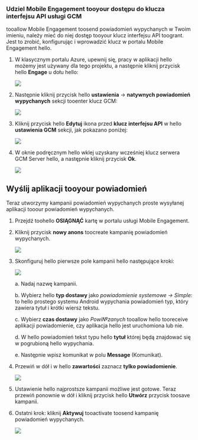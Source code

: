 ### <a name="grant-mobile-engagement-access-tooyour-gcm-api-key"></a>Udziel Mobile Engagement tooyour dostępu do klucza interfejsu API usługi GCM
tooallow Mobile Engagement toosend powiadomień wypychanych w Twoim imieniu, należy mieć do niej dostęp tooyour klucz interfejsu API toogrant. Jest to zrobić, konfigurując i wprowadzić klucz w portalu Mobile Engagement hello.

1. W klasycznym portalu Azure, upewnij się, pracy w aplikacji hello możemy jest używany dla tego projektu, a następnie kliknij przycisk hello **Engage** u dołu hello:
   
    ![](./media/mobile-engagement-android-send-push/engage-button.png)
2. Następnie kliknij przycisk hello **ustawienia** -> **natywnych powiadomień wypychanych** sekcji tooenter klucz GCM:
   
    ![](./media/mobile-engagement-android-send-push/engagement-portal.png)
3. Kliknij przycisk hello **Edytuj** ikona przed **klucz interfejsu API** w hello **ustawienia GCM** sekcji, jak pokazano poniżej:
   
    ![](./media/mobile-engagement-android-send-push/native-push-settings.png)
4. W oknie podręcznym hello wklej uzyskany wcześniej klucz serwera GCM Server hello, a następnie kliknij przycisk **Ok**.
   
    ![](./media/mobile-engagement-android-send-push/api-key.png)

## <a id="send"></a>Wyślij aplikacji tooyour powiadomień
Teraz utworzymy kampanii powiadomień wypychanych proste wysyłanej aplikacji tooour powiadomień wypychanych.

1. Przejdź toohello **OSIĄGNĄĆ** kartę w portalu usługi Mobile Engagement.
2. Kliknij przycisk **nowy anons** toocreate kampanię powiadomień wypychanych.
   
    ![](./media/mobile-engagement-android-send-push/new-announcement.png)
3. Skonfiguruj hello pierwsze pole kampanii hello następujące kroki:
   
    ![](./media/mobile-engagement-android-send-push/campaign-first-params.png)
   
    a. Nadaj nazwę kampanii.
   
    b. Wybierz hello **typ dostawy** jako *powiadomienie systemowe -> Simple*: to hello prostego systemu Android wypychania powiadomień typ, który zawiera tytuł i krótki wiersz tekstu.
   
    c. Wybierz **czas dostawy** jako *Powi№zanych* tooallow hello tooreceive aplikacji powiadomienie, czy aplikacja hello jest uruchomiona lub nie.
   
    d. W hello powiadomień tekst typu hello **tytuł** której będą znajdować się w pogrubioną hello wypychania.
   
    e. Następnie wpisz komunikat w polu **Message** (Komunikat).
4. Przewiń w dół i w hello **zawartości** zaznacz **tylko powiadomienie**.
   
    ![](./media/mobile-engagement-android-send-push/campaign-content.png)
5. Ustawienie hello najprostsze kampanii możliwe jest gotowe. Teraz przewiń ponownie w dół i kliknij przycisk hello **Utwórz** przycisk toosave kampanii.
6. Ostatni krok: kliknij **Aktywuj** tooactivate toosend kampanię powiadomień wypychanych.
   
    ![](./media/mobile-engagement-android-send-push/campaign-activate.png)

